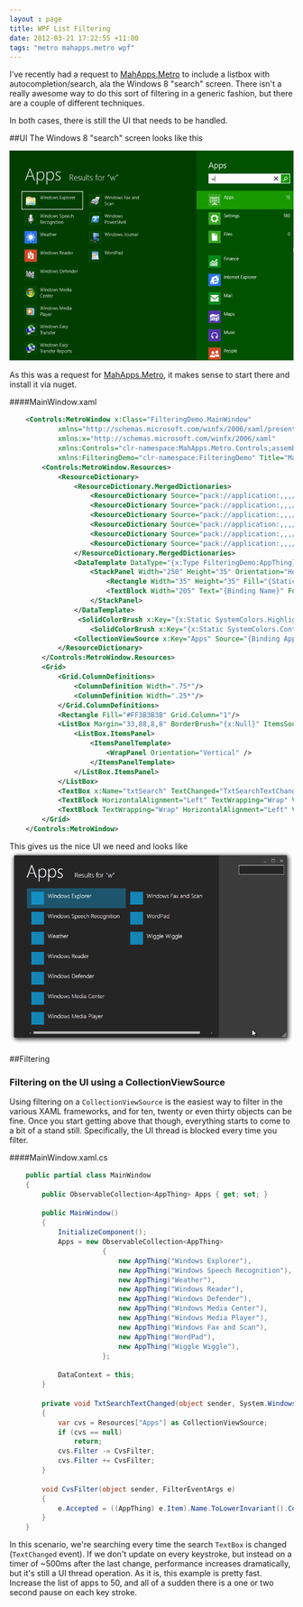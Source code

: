 ```yaml
---
layout : page
title: WPF List Filtering
date: 2012-03-21 17:22:55 +11:00
tags: "metro mahapps.metro wpf"
---
```


I've recently had a request to [MahApps.Metro](http://mahapps.com/MahApps.Metro/) to include a listbox with autocompletion/search, ala the Windows 8 "search" screen. There isn't a really awesome way to do this sort of filtering in a generic fashion, but there are a couple of different techniques.

In both cases, there is still the UI that needs to be handled.

##UI
The Windows 8 "search" screen looks like this  

![](/images/postimages/filtering_1.png)

As this was a request for [MahApps.Metro](http://github.com/mahapps/mahpps.metro), it makes sense to start there and install it via nuget.

####MainWindow.xaml

```xml
	<Controls:MetroWindow x:Class="FilteringDemo.MainWindow"
	        xmlns="http://schemas.microsoft.com/winfx/2006/xaml/presentation"
	        xmlns:x="http://schemas.microsoft.com/winfx/2006/xaml"
	        xmlns:Controls="clr-namespace:MahApps.Metro.Controls;assembly=MahApps.Metro"
	        xmlns:FilteringDemo="clr-namespace:FilteringDemo" Title="MainWindow" Height="500" Width="750" ShowTitleBar="False">
	    <Controls:MetroWindow.Resources>
	        <ResourceDictionary>
	            <ResourceDictionary.MergedDictionaries>
	                <ResourceDictionary Source="pack://application:,,,/MahApps.Metro;component/Styles/Colours.xaml" />
	                <ResourceDictionary Source="pack://application:,,,/MahApps.Metro;component/Styles/Fonts.xaml" />
	                <ResourceDictionary Source="pack://application:,,,/MahApps.Metro;component/Styles/Controls.xaml" />
	                <ResourceDictionary Source="pack://application:,,,/MahApps.Metro;component/Styles/Controls.AnimatedSingleRowTabControl.xaml" />
	                <ResourceDictionary Source="pack://application:,,,/MahApps.Metro;component/Styles/Accents/Blue.xaml" />
	                <ResourceDictionary Source="pack://application:,,,/MahApps.Metro;component/Styles/Accents/BaseDark.xaml" />
	            </ResourceDictionary.MergedDictionaries>
	            <DataTemplate DataType="{x:Type FilteringDemo:AppThing}"> 
	                <StackPanel Width="250" Height="35" Orientation="Horizontal" Margin="10">
	                    <Rectangle Width="35" Height="35" Fill="{StaticResource AccentColorBrush}" />
	                    <TextBlock Width="205" Text="{Binding Name}" FontWeight="Light" FontSize="16" Margin="10,0,0,0" TextWrapping="Wrap"/>
	                </StackPanel>
	            </DataTemplate>
	             <SolidColorBrush x:Key="{x:Static SystemColors.HighlightBrushKey}"  Color="{DynamicResource AccentColor3}"/>
            		<SolidColorBrush x:Key="{x:Static SystemColors.ControlBrushKey}" Color="{DynamicResource AccentColor3}"/>
	            <CollectionViewSource x:Key="Apps" Source="{Binding Apps}" />
	        </ResourceDictionary>
	    </Controls:MetroWindow.Resources>
	    <Grid>
	    	<Grid.ColumnDefinitions>
	    		<ColumnDefinition Width=".75*"/>
	    		<ColumnDefinition Width=".25*"/>
	    	</Grid.ColumnDefinitions>
	        <Rectangle Fill="#FF3B3B3B" Grid.Column="1"/>
	        <ListBox Margin="33,88,8,8" BorderBrush="{x:Null}" ItemsSource="{Binding Source={StaticResource Apps}}" ScrollViewer.VerticalScrollBarVisibility="Disabled">
	        	<ListBox.ItemsPanel>
	        		<ItemsPanelTemplate>
	        			<WrapPanel Orientation="Vertical" />    		
					</ItemsPanelTemplate>     	
				</ListBox.ItemsPanel>      
			</ListBox>
	        <TextBox x:Name="txtSearch" TextChanged="TxtSearchTextChanged" TextWrapping="Wrap" VerticalAlignment="Top" RenderTransformOrigin="7.604,0.385" Margin="55,27,8,0" Grid.Column="1"/>
	        <TextBlock HorizontalAlignment="Left" TextWrapping="Wrap" VerticalAlignment="Top" Margin="33,9,0,0" FontSize="48" FontWeight="Light"><Run Language="en-au" Text="Apps"/></TextBlock>
	        <TextBlock TextWrapping="Wrap" HorizontalAlignment="Left" VerticalAlignment="Top" Margin="165.6,40.653,0,0" FontWeight="Light" FontSize="18.667"><Run Language="en-au" Text="Results for &quot;w&quot;"/></TextBlock>
	    </Grid>
	</Controls:MetroWindow>
```

This gives us the nice UI we need and looks like  
![](images/postimages/filtering_2.png)

##Filtering
### Filtering on the UI using a CollectionViewSource

Using filtering on a `CollectionViewSource` is the easiest way to filter in the various XAML frameworks, and for ten, twenty or even thirty objects can be fine. Once you start getting above that though, everything starts to come to a bit of a stand still. Specifically, the UI thread is blocked every time you filter. 

####MainWindow.xaml.cs

```csharp
	public partial class MainWindow
	{
		public ObservableCollection<AppThing> Apps { get; set; }

		public MainWindow()
		{
			InitializeComponent();
			Apps = new ObservableCollection<AppThing>
					   {
						   new AppThing("Windows Explorer"),
						   new AppThing("Windows Speech Recognition"),
						   new AppThing("Weather"),
						   new AppThing("Windows Reader"),
						   new AppThing("Windows Defender"),
						   new AppThing("Windows Media Center"),
						   new AppThing("Windows Media Player"),
						   new AppThing("Windows Fax and Scan"),
						   new AppThing("WordPad"),
						   new AppThing("Wiggle Wiggle"),
					   };

			DataContext = this;
		}

		private void TxtSearchTextChanged(object sender, System.Windows.Controls.TextChangedEventArgs e)
		{
			var cvs = Resources["Apps"] as CollectionViewSource;
			if (cvs == null) 
				return;
			cvs.Filter -= CvsFilter;
			cvs.Filter += CvsFilter;
		}

		void CvsFilter(object sender, FilterEventArgs e)
		{
			e.Accepted = ((AppThing) e.Item).Name.ToLowerInvariant().Contains(txtSearch.Text.ToLowerInvariant());
		}
	}
```

In this scenario, we're searching every time the search `TextBox` is changed (`TextChanged` event). If we don't update on every keystroke, but instead on a timer of ~500ms after the last change, performance increases dramatically, but it's still a UI thread operation. As it is, this example is pretty fast. Increase the list of apps to 50, and all of a sudden there is a one or two second pause on each key stroke.
